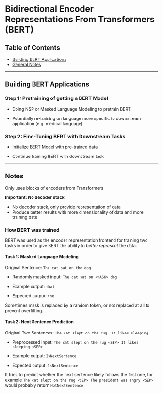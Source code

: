 # Bidirectional Encoder Representations From Transformers (BERT)

## Table of Contents

- [Building BERT Applications](#building-bert-applications)
- [General Notes](#notes)

---

## Building BERT Applications

### Step 1: Pretraining of getting a BERT Model

- Doing NSP or Masked Language Modeling to pretrain BERT

- Potentially re-training on language more specific to downstream application (e.g. medical language)

### Step 2: Fine-Tuning BERT with Downstream Tasks

- Initialize BERT Model with pre-trained data

- Continue training BERT with downstream task

---

## Notes


Only uses blocks of encoders from Transformers

**Important: No decoder stack**

- No decoder stack, only provide representation of data
- Produce better results with more dimensionality of data and more training date

### How BERT was trained

BERT was used as the encoder representation frontend for training two tasks in order to give BERT the ability to *better represent* the data.

#### Task 1: Masked Language Modeling

Original Sentence: `The cat sat on the dog`

- Randomly masked input: `The cat sat on <MASK> dog`

- Example output: `that`

- Expected output: `the`

Sometimes mask is replaced by a random token, or not replaced at all to prevent overfitting.

#### Task 2: Next Sentence Prediction

Original Two Sentences: `The cat slept on the rug. It likes sleeping.`

- Preprocessed Input: `The cat slept on the rug <SEP> It likes sleeping <SEP>`

- Example output: `IsNextSentence`

- Expected output: `IsNextSentence`

It tries to predict whether the next sentence likely follows the first one, for example `The cat slept on the rug <SEP> The president was angry <SEP>` would probably return `NotNextSentence`
